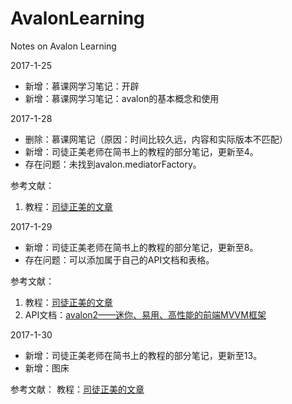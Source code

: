 # AvalonLearning
Notes on Avalon Learning

2017-1-25
- 新增：慕课网学习笔记：开辟
- 新增：慕课网学习笔记：avalon的基本概念和使用


2017-1-28
- 删除：慕课网笔记（原因：时间比较久远，内容和实际版本不匹配）
- 新增：司徒正美老师在简书上的教程的部分笔记，更新至4。
- 存在问题：未找到avalon.mediatorFactory。

参考文献：
1. 教程：[司徒正美的文章](https://segmentfault.com/u/situzhengmei/articles?page=1)

2017-1-29
- 新增：司徒正美老师在简书上的教程的部分笔记，更新至8。
- 存在问题：可以添加属于自己的API文档和表格。

参考文献：
1. 教程：[司徒正美的文章](https://segmentfault.com/u/situzhengmei/articles?page=1)
2. API文档：[avalon2——迷你、易用、高性能的前端MVVM框架](http://avalonjs.coding.me/)

2017-1-30
- 新增：司徒正美老师在简书上的教程的部分笔记，更新至13。
- 新增：图床

参考文献：
教程：[司徒正美的文章](https://segmentfault.com/u/situzhengmei/articles?page=1)
